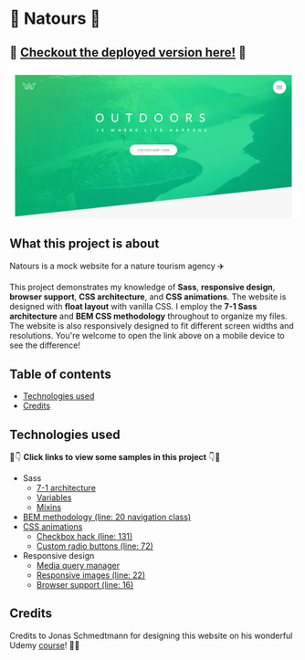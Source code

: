 # :sunrise_over_mountains: Natours :sunrise_over_mountains:

## :palm_tree: [Checkout the deployed version here!](https://agile-sea-24801.herokuapp.com/index.html) :palm_tree:

![screenshot of website](https://github.com/sssgordon/natours/blob/master/img/screenshot.png)

## What this project is about

Natours is a mock website for a nature tourism agency :airplane: 

This project demonstrates my knowledge of **Sass**, **responsive design**, **browser support**, **CSS architecture**, and **CSS animations**. The website is designed with **float layout** with vanilla CSS. I employ the **7-1 Sass architecture** and **BEM CSS methodology** throughout to organize my files. The website is also responsively designed to fit different screen widths and resolutions. You're welcome to open the link above on a mobile device to see the difference!

## Table of contents

* [Technologies used](#technologies-used)
* [Credits](#credits)

## Technologies used

:eyes::point_down: **Click links to view some samples in this project** :point_down::eyes:

* Sass
    * [7-1 architecture](https://github.com/sssgordon/natours/tree/master/sass)
    * [Variables](https://github.com/sssgordon/natours/blob/master/sass/abstracts/_variables.scss)
    * [Mixins](https://github.com/sssgordon/natours/blob/master/sass/abstracts/_mixins.scss)
* [BEM methodology (line: 20 navigation class)](https://github.com/sssgordon/natours/blob/master/index.html)
* [CSS animations](https://github.com/sssgordon/natours/blob/master/sass/base/_animations.scss)
    * [Checkbox hack (line: 131)](https://github.com/sssgordon/natours/blob/master/sass/layout/_navigation.scss)
    * [Custom radio buttons (line: 72)](https://github.com/sssgordon/natours/blob/master/sass/components/_form.scss)
* Responsive design
    * [Media query manager](https://github.com/sssgordon/natours/blob/master/sass/abstracts/_mixins.scss)
    * [Responsive images (line: 22)](https://github.com/sssgordon/natours/blob/master/sass/layout/_header.scss)
    * [Browser support (line: 16)](https://github.com/sssgordon/natours/blob/master/sass/layout/_header.scss)

## Credits

Credits to Jonas Schmedtmann for designing this website on his wonderful Udemy [course](https://www.udemy.com/course/advanced-css-and-sass/)! :guardsman:

